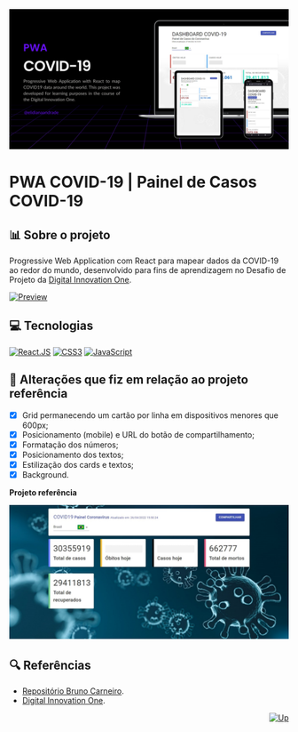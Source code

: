 <div id="top" align="center">
  <a href="https://dio-desafio-covid19.netlify.app/">
    <img alt="DASHBOARD COVID-19" src="https://github.com/elidianaandrade/utilities/blob/main/templates/README/img/covers/dio-desafio-covid19.png?raw=true">
  </a>
</div>

# PWA COVID-19 | Painel de Casos COVID-19

## 📊 Sobre o projeto
Progressive Web Application com React para mapear dados da COVID-19 ao redor do mundo, desenvolvido para fins de aprendizagem no Desafio de Projeto da [Digital Innovation One](https://www.dio.me/).

[![Preview](https://img.shields.io/badge/Preview-000?style=for-the-badge&logo=netlify&logoColor=7520FF)](https://dio-desafio-covid19.netlify.app/)

## 💻 Tecnologias
[![React.JS](https://img.shields.io/badge/React.JS-000?style=for-the-badge&logo=react&logoColor=7520FF)](https://pt-br.reactjs.org/docs/getting-started.html)
[![CSS3](https://img.shields.io/badge/CSS3-000?style=for-the-badge&logo=css3&logoColor=7520FF)](https://developer.mozilla.org/pt-BR/docs/Web/CSS)
[![JavaScript](https://img.shields.io/badge/JavaScript-000?style=for-the-badge&logo=javascript&logoColor=7520FF)](https://developer.mozilla.org/pt-BR/docs/Web/JavaScript)

## 🔄 Alterações que fiz em relação ao projeto referência
- [x] Grid permanecendo um cartão por linha em dispositivos menores que 600px;
- [x] Posicionamento (mobile) e URL do botão de compartilhamento;
- [x] Formatação dos números;
- [x] Posicionamento dos textos;
- [x] Estilização dos cards e textos;
- [x] Background.

**Projeto referência**
<div align="left">
    <img alt="COVID-19 Painel" width="600"  src="https://github.com/elidianaandrade/dio-desafio-covid19/blob/main/src/assets/images/covid-screen-exemplo-aula.jpg?raw=true">
</div>

## 🔍 Referências
- [Repositório Bruno Carneiro](https://github.com/Tautorn/covid19-dio).
- [Digital Innovation One](https://www.dio.me/).

<div align="right">
  <a href="#top">
    <img alt="Up" height="25" src="https://raw.githubusercontent.com/FortAwesome/Font-Awesome/6.x/svgs/solid/angle-up.svg">
  </a>
</div>
